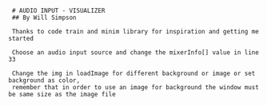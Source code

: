      # AUDIO INPUT - VISUALIZER
     ## By Will Simpson
     
     Thanks to code train and minim library for inspiration and getting me started
     
     Choose an audio input source and change the mixerInfo[] value in line 33
     
     Change the img in loadImage for different background or image or set background as color,
     remember that in order to use an image for background the window must be same size as the image file
     
